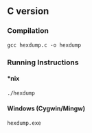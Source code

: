 ## C version

### Compilation

```
gcc hexdump.c -o hexdump
```

### Running Instructions

#### *nix

```bash
./hexdump
```

#### Windows (Cygwin/Mingw)

```
hexdump.exe
```
